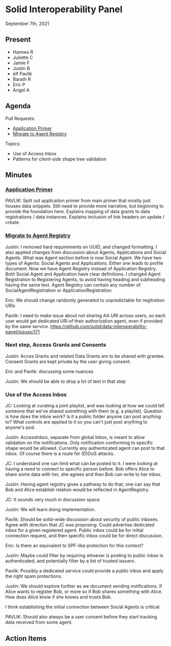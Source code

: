 # Solid Interoperability Panel
September 7th, 2021

## Present

- Hannes R
- Juliette C
- Jamie F
- Justin B
- elf Pavlik
- Barath R
- Eric P
- Angel A

## Agenda

Pull Requests:
- [Application Primer](https://github.com/solid/data-interoperability-panel/pull/170)
- [Migrate to Agent Registry](https://github.com/solid/data-interoperability-panel/pull/169)

Topics:
- Use of Access Inbox
- Patterns for client-side shape tree validation

## Minutes

### [Application Primer](https://github.com/solid/data-interoperability-panel/pull/170)

PAVLIK: Split out application primer from main primer that mostly just houses data snippets. Still need to provide more narrative, but beginning to provide the foundation here. Explains mapping of data grants to data registrations / data instances. Explains inclusion of link headers on update / create.


### [Migrate to Agent Registry](https://github.com/solid/data-interoperability-panel/pull/169)

Justin: I removed hard requirements on UUID, and changed formatting.
I also applied changes from discussion about Agents, Applications and Social Agents.
What was Agent section before is now Social Agent. We have two types of Agents: Social Agents
and Applications. Either one leads to profile document.
Now we have Agent Registry instead of Application Registry.
Both Social Agent and Application have clear definitions.
I changed Agent Registration to Registering Agents, to avoid having heading and subheading
having the same text.
Agent Registry can contain any number of SocialAgentRegistration or ApplicationRegistration

Eric: We should change randomly generated to unpredictable for regitration URIs

Pavlik: I need to make issue about not sharing AA URI across users, so each user would get
dedicated URI of their authorization agent, even if provided by the same service. https://github.com/solid/data-interoperability-panel/issues/171



### Next step, Access Grants and Consents

Justin: Acces Grants and related Data Grants are to be shared with grantee. Consent Grants are kept private by the user giving consent.

Eric and Pavlik: discussing some nuances

Justin: We should be able to drop a lot of text in that step

### Use of the Access Inbox

JC: Looking at curating a joint playlist, and was looking at how we could tell someone that we've shared something with them (e.g. a playlist). Question is how does the inbox work? Is it a public folder anyone can post anything to? What controls are applied to it so you can't just post anything to anyone's pod.

Justin: AccessInbox, separate from global Inbox, is meant to allow validation on the notifications. Only notification conforming to specific shape would be allowed. Currently any authenticated agent can post to that inbox. Of course there is a route for (D)DoS attacks.

JC: I understand one can limit what can be posted to it. I were looking at having a need to connect
to specific person before. Bob offers Alice to share some data with her, she agrees and than Bob can write to her inbox.

Justin: Having agent registry gives a pathway to do that, one can say that Bob and Alice establish relation would be reflected in AgentRegistry.

JC: It sounds very much in discussion space.

Justin: We will learn doing implementation.

Pavlik: Should be solid-wide discussion about security of public inboxes. Agree with direction that JC was proposing. Could advertise dedicated inbox for a given registered agent. Public inbox could be for initial connection request, and then specific inbox could be for direct discussion.

Eric: Is there an equivalent to SPF-like protection for this context? 

Justin: Maybe could filter by requiring whoever is posting to public inbox is authenticated, and potentially filter by a list of trusted issuers.

Pavlik: Possibly a dedicated service could provide a public inbox and apply the right spam protections.

Justin: We should explore further as we document sending notifications. If Alice wants to register Bob, or more so if Bob shares something with Alice. How does Alice know if she knows and trusts Bob.

I think establishing the initial connection between Social Agents is critical.

PAVLIK: Should also always be a user consent before they start tracking data received from some agent.

## Action Items
